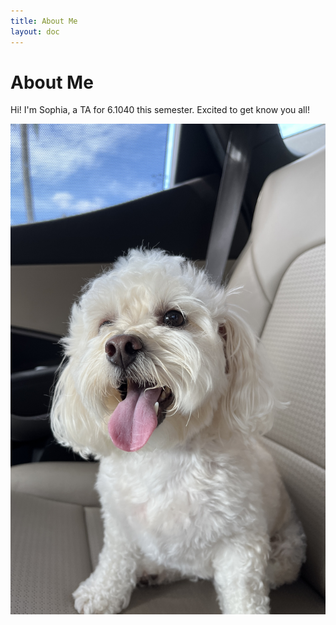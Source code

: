 ```yaml
---
title: About Me
layout: doc
---
```


# About Me

Hi! I'm Sophia, a TA for 6.1040 this semester. Excited to get know you all!

![](leo.jpg)

